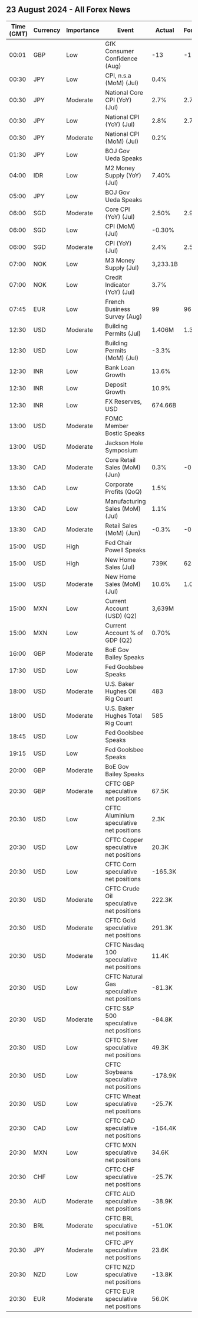 ## 23 August 2024 - All Forex News

| Time (GMT) | Currency | Importance | Event | Actual | Forecast | Previous |
|------|----------|------------|-------|--------|----------|----------|
| 00:01 | GBP | Low | GfK Consumer Confidence (Aug) | -13 | -12 | -13 |
| 00:30 | JPY | Low | CPI, n.s.a (MoM) (Jul) | 0.4% |  | 0.3% |
| 00:30 | JPY | Moderate | National Core CPI (YoY) (Jul) | 2.7% | 2.7% | 2.6% |
| 00:30 | JPY | Low | National CPI (YoY) (Jul) | 2.8% | 2.7% | 2.8% |
| 00:30 | JPY | Moderate | National CPI (MoM) (Jul) | 0.2% |  | 0.3% |
| 01:30 | JPY | Low | BOJ Gov Ueda Speaks |  |  |  |
| 04:00 | IDR | Low | M2 Money Supply (YoY) (Jul) | 7.40% |  | 7.70% |
| 05:00 | JPY | Low | BOJ Gov Ueda Speaks |  |  |  |
| 06:00 | SGD | Moderate | Core CPI (YoY) (Jul) | 2.50% | 2.90% | 2.90% |
| 06:00 | SGD | Low | CPI (MoM) (Jul) | -0.30% |  | -0.20% |
| 06:00 | SGD | Moderate | CPI (YoY) (Jul) | 2.4% | 2.5% | 2.4% |
| 07:00 | NOK | Low | M3 Money Supply (Jul) | 3,233.1B |  | 3,234.8B |
| 07:00 | NOK | Low | Credit Indicator (YoY) (Jul) | 3.7% |  | 3.6% |
| 07:45 | EUR | Low | French Business Survey (Aug) | 99 | 96 | 95 |
| 12:30 | USD | Moderate | Building Permits (Jul) | 1.406M | 1.396M | 1.454M |
| 12:30 | USD | Low | Building Permits (MoM) (Jul) | -3.3% |  | 3.9% |
| 12:30 | INR | Low | Bank Loan Growth | 13.6% |  | 13.7% |
| 12:30 | INR | Low | Deposit Growth | 10.9% |  | 10.6% |
| 12:30 | INR | Low | FX Reserves, USD | 674.66B |  | 670.12B |
| 13:00 | USD | Moderate | FOMC Member Bostic Speaks |  |  |  |
| 13:00 | USD | Moderate | Jackson Hole Symposium |  |  |  |
| 13:30 | CAD | Moderate | Core Retail Sales (MoM) (Jun) | 0.3% | -0.2% | -1.2% |
| 13:30 | CAD | Low | Corporate Profits (QoQ) | 1.5% |  | 1.0% |
| 13:30 | CAD | Low | Manufacturing Sales (MoM) (Jul) | 1.1% |  | -2.1% |
| 13:30 | CAD | Moderate | Retail Sales (MoM) (Jun) | -0.3% | -0.3% | -0.8% |
| 15:00 | USD | High | Fed Chair Powell Speaks |  |  |  |
| 15:00 | USD | High | New Home Sales (Jul) | 739K | 624K | 668K |
| 15:00 | USD | Moderate | New Home Sales (MoM) (Jul) | 10.6% | 1.0% | 0.3% |
| 15:00 | MXN | Low | Current Account (USD) (Q2) | 3,639M |  | -21,374M |
| 15:00 | MXN | Low | Current Account % of GDP (Q2) | 0.70% |  | -4.50% |
| 16:00 | GBP | Moderate | BoE Gov Bailey Speaks |  |  |  |
| 17:30 | USD | Low | Fed Goolsbee Speaks |  |  |  |
| 18:00 | USD | Moderate | U.S. Baker Hughes Oil Rig Count | 483 |  | 483 |
| 18:00 | USD | Moderate | U.S. Baker Hughes Total Rig Count | 585 |  | 586 |
| 18:45 | USD | Low | Fed Goolsbee Speaks |  |  |  |
| 19:15 | USD | Low | Fed Goolsbee Speaks |  |  |  |
| 20:00 | GBP | Moderate | BoE Gov Bailey Speaks |  |  |  |
| 20:30 | GBP | Moderate | CFTC GBP speculative net positions | 67.5K |  | 47.8K |
| 20:30 | USD | Low | CFTC Aluminium speculative net positions | 2.3K |  | 2.2K |
| 20:30 | USD | Low | CFTC Copper speculative net positions | 20.3K |  | 15.8K |
| 20:30 | USD | Low | CFTC Corn speculative net positions | -165.3K |  | -154.0K |
| 20:30 | USD | Moderate | CFTC Crude Oil speculative net positions | 222.3K |  | 231.5K |
| 20:30 | USD | Moderate | CFTC Gold speculative net positions | 291.3K |  | 267.3K |
| 20:30 | USD | Moderate | CFTC Nasdaq 100 speculative net positions | 11.4K |  | 8.5K |
| 20:30 | USD | Low | CFTC Natural Gas speculative net positions | -81.3K |  | -80.8K |
| 20:30 | USD | Moderate | CFTC S&P 500 speculative net positions | -84.8K |  | -23.5K |
| 20:30 | USD | Low | CFTC Silver speculative net positions | 49.3K |  | 45.3K |
| 20:30 | USD | Low | CFTC Soybeans speculative net positions | -178.9K |  | -165.7K |
| 20:30 | USD | Low | CFTC Wheat speculative net positions | -25.7K |  | -38.9K |
| 20:30 | CAD | Low | CFTC CAD speculative net positions | -164.4K |  | -179.6K |
| 20:30 | MXN | Low | CFTC MXN speculative net positions | 34.6K |  | 50.1K |
| 20:30 | CHF | Low | CFTC CHF speculative net positions | -25.7K |  | -21.7K |
| 20:30 | AUD | Moderate | CFTC AUD speculative net positions | -38.9K |  | -42.6K |
| 20:30 | BRL | Moderate | CFTC BRL speculative net positions | -51.0K |  | -53.8K |
| 20:30 | JPY | Moderate | CFTC JPY speculative net positions | 23.6K |  | 23.1K |
| 20:30 | NZD | Low | CFTC NZD speculative net positions | -13.8K |  | -15.6K |
| 20:30 | EUR | Moderate | CFTC EUR speculative net positions | 56.0K |  | 27.0K |
